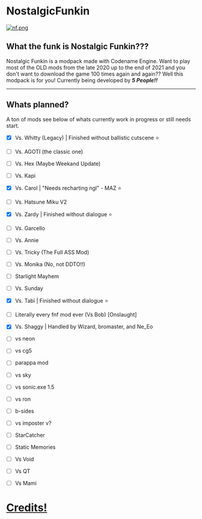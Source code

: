 # NostalgicFunkin
[![nf.png](https://i.postimg.cc/YCFPbpny/nf.png)](https://postimg.cc/TKRQPXXr)
## What the funk is Nostalgic Funkin???
Nostalgic Funkin is a modpack made with Codename Engine. Want to play most of the OLD mods from the late 2020 up to the end of 2021 and you don't want to download the game 100 times again and again?? Well this modpack is for you! Currently being developed by ***5 People!!***

--------------------

## Whats planned?

A ton of mods see below of whats currently work in progress or still needs start.

- [x] Vs. Whitty (Legacy) | Finished without ballistic cutscene ⭐
- [ ] Vs. AGOTI (the classic one)
- [ ] Vs. Hex (Maybe Weekand Update)
- [ ] Vs. Kapi
- [x] Vs. Carol | "Needs recharting ngl" - MAZ ⭐
- [ ] Vs. Hatsune Miku V2
- [x] Vs. Zardy | Finished without dialogue ⭐
- [ ] Vs. Garcello
- [ ] Vs. Annie
- [ ] Vs. Tricky (The Full ASS Mod)
- [ ] Vs. Monika (No, not DDTO!!)
- [ ] Starlight Mayhem
- [ ] Vs. Sunday
- [x] Vs. Tabi | Finished without dialogue ⭐
- [ ] Literally every fnf mod ever (Vs Bob) [Onslaught]
- [x] Vs. Shaggy | Handled by Wizard, bromaster, and Ne_Eo
- [ ] vs neon
- [ ] vs cg5
- [ ] parappa mod
- [ ] vs sky
- [ ] vs sonic.exe 1.5
- [ ] vs ron
- [ ] b-sides
- [ ] vs imposter v?
- [ ] StarCatcher
- [ ] Static Memories
- [ ] Vs Void
- [ ] Vs QT
- [ ] Vs Mami


# [Credits!](https://github.com/AceThePan/NostalgicFunkin/blob/main/data/config/credits.xml)